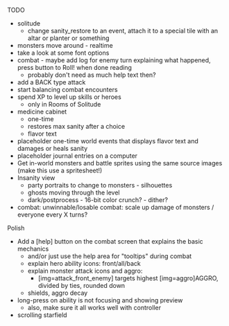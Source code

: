 TODO
* solitude
  * change sanity_restore to an event, attach it to a special tile with an altar or planter or something
* monsters move around - realtime
* take a look at some font options
* combat - maybe add log for enemy turn explaining what happened, press button to Roll! when done reading
  * probably don't need as much help text then?
* add a BACK type attack
* start balancing combat encounters
* spend XP to level up skills or heroes
  * only in Rooms of Solitude
* medicine cabinet
  * one-time
  * restores max sanity after a choice
  * flavor text
* placeholder one-time world events that displays flavor text and damages or heals sanity
* placeholder journal entries on a computer
* Get in-world monsters and battle sprites using the same source images (make this use a spritesheet!)
* Insanity view
  * party portraits to change to monsters - silhouettes
  * ghosts moving through the level
  * dark/postprocess - 16-bit color crunch? - dither?
* combat: unwinnable/losable combat: scale up damage of monsters / everyone every X turns?

Polish
* Add a [help] button on the combat screen that explains the basic mechanics
  * and/or just use the help area for "tooltips" during combat
  * explain hero ability icons: front/all/back
  * explain monster attack icons and aggro:
    * [img=attack_front_enemy] targets highest [img=aggro]AGGRO, divided by ties, rounded down
  * shields, aggro decay
* long-press on ability is not focusing and showing preview
  * also, make sure it all works well with controller
* scrolling starfield
